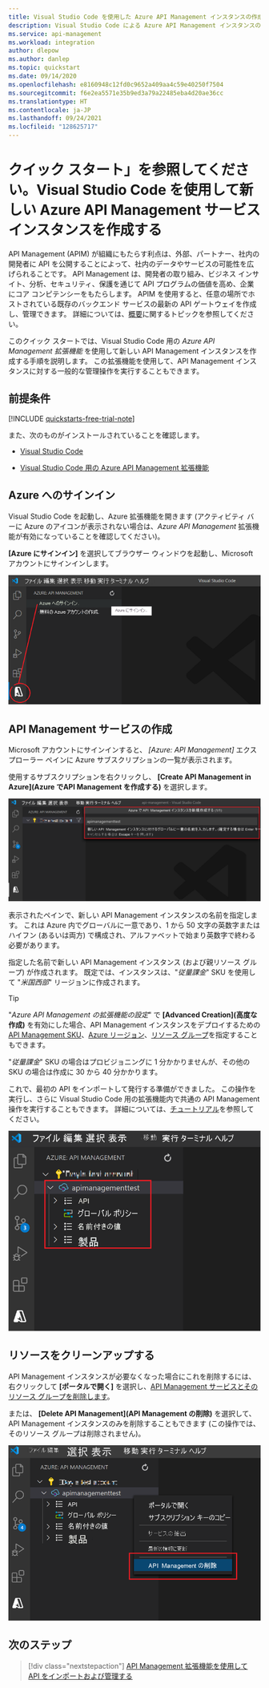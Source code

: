 ```yaml
---
title: Visual Studio Code を使用した Azure API Management インスタンスの作成 | Microsoft Docs
description: Visual Studio Code による Azure API Management インスタンスの作成。
ms.service: api-management
ms.workload: integration
author: dlepow
ms.author: danlep
ms.topic: quickstart
ms.date: 09/14/2020
ms.openlocfilehash: e8160948c12fd0c9652a409aa4c59e40250f7504
ms.sourcegitcommit: f6e2ea5571e35b9ed3a79a22485eba4d20ae36cc
ms.translationtype: HT
ms.contentlocale: ja-JP
ms.lasthandoff: 09/24/2021
ms.locfileid: "128625717"
---
```

# <a name="quickstart-create-a-new-azure-api-management-service-instance-using-visual-studio-code"></a>クイック スタート」を参照してください。Visual Studio Code を使用して新しい Azure API Management サービス インスタンスを作成する

API Management (APIM) が組織にもたらす利点は、外部、パートナー、社内の開発者に API を公開することによって、社内のデータやサービスの可能性を広げられることです。 API Management は、開発者の取り組み、ビジネス インサイト、分析、セキュリティ、保護を通じて API プログラムの価値を高め、企業にコア コンピテンシーをもたらします。 APIM を使用すると、任意の場所でホストされている既存のバックエンド サービスの最新の API ゲートウェイを作成し、管理できます。 詳細については、[概要](api-management-key-concepts.md)に関するトピックを参照してください。

このクイック スタートでは、Visual Studio Code 用の *Azure API Management 拡張機能* を使用して新しい API Management インスタンスを作成する手順を説明します。 この拡張機能を使用して、API Management インスタンスに対する一般的な管理操作を実行することもできます。

## <a name="prerequisites"></a>前提条件

[!INCLUDE [quickstarts-free-trial-note](../../includes/quickstarts-free-trial-note.md)]

また、次のものがインストールされていることを確認します。

- [Visual Studio Code](https://code.visualstudio.com/)

- [Visual Studio Code 用の Azure API Management 拡張機能](https://marketplace.visualstudio.com/items?itemName=ms-azuretools.vscode-apimanagement&ssr=false#overview)

## <a name="sign-in-to-azure"></a>Azure へのサインイン

Visual Studio Code を起動し、Azure 拡張機能を開きます (アクティビティ バーに Azure のアイコンが表示されない場合は、*Azure API Management* 拡張機能が有効になっていることを確認してください)。

**[Azure にサインイン]** を選択してブラウザー ウィンドウを起動し、Microsoft アカウントにサインインします。

![VS Code 用の API Management 拡張機能から Azure にサインインする](./media/vscode-create-service-instance/vscode-apim-login.png)

## <a name="create-an-api-management-service"></a>API Management サービスの作成

Microsoft アカウントにサインインすると、 *[Azure: API Management]* エクスプローラー ペインに Azure サブスクリプションの一覧が表示されます。

使用するサブスクリプションを右クリックし、 **[Create API Management in Azure]\(Azure でAPI Management を作成する\)** を選択します。

![VS Code の API Management の作成ウィザード](./media/vscode-create-service-instance/vscode-apim-create.png)

表示されたペインで、新しい API Management インスタンスの名前を指定します。 これは Azure 内でグローバルに一意であり、1 から 50 文字の英数字またはハイフン (あるいは両方) で構成され、アルファベットで始まり英数字で終わる必要があります。

指定した名前で新しい API Management インスタンス (および親リソース グループ) が作成されます。 既定では、インスタンスは、"*従量課金*" SKU を使用して "*米国西部*" リージョンに作成されます。

> [!TIP]
> "*Azure API Management の拡張機能の設定*" で **[Advanced Creation]\(高度な作成\)** を有効にした場合、API Management インスタンスをデプロイするための [API Management SKU](https://azure.microsoft.com/pricing/details/api-management/)、[Azure リージョン](https://status.azure.com/en-us/status)、[リソース グループ](../azure-resource-manager/management/overview.md)を指定することもできます。
>
> "*従量課金*" SKU の場合はプロビジョニングに 1 分かかりませんが、その他の SKU の場合は作成に 30 から 40 分かかります。

これで、最初の API をインポートして発行する準備ができました。 この操作を実行し、さらに Visual Studio Code 用の拡張機能内で共通の API Management 操作を実行することもできます。 詳細については、[チュートリアル](visual-studio-code-tutorial.md)を参照してください。

![VS Code API Management 拡張機能ペイン内の新しく作成された API Management インスタンス](./media/vscode-create-service-instance/vscode-apim-instance.png)

## <a name="clean-up-resources"></a>リソースをクリーンアップする

API Management インスタンスが必要なくなった場合にこれを削除するには、右クリックして **[ポータルで開く]** を選択し、[API Management サービスとそのリソース グループを削除します](get-started-create-service-instance.md#clean-up-resources)。

または、 **[Delete API Management]\(API Management の削除\)** を選択して、API Management インスタンスのみを削除することもできます (この操作では、そのリソース グループは削除されません)。

![API Management インスタンスを VS Code から削除する](./media/vscode-create-service-instance/vscode-apim-delete.png)

## <a name="next-steps"></a>次のステップ

> [!div class="nextstepaction"]
> [API Management 拡張機能を使用して API をインポートおよび管理する](visual-studio-code-tutorial.md)
